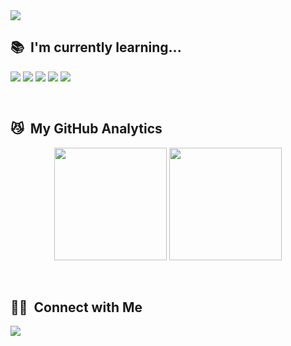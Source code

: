 <img src="https://capsule-render.vercel.app/api?type=soft&color=100f19&height=250&section=header&text=chaerin-dev&fontAlignY=45&fontSize=90&fontColor=f8247c&animation=blink&desc=WelcomeToMyGitHub&descSize=30&descAlignY=75">

<br>

## 📚 &nbsp;I'm currently learning...

<p>
  <img src="https://img.shields.io/badge/-HTML-100f19?style=flat&logo=HTML5"/>
  <img src="https://img.shields.io/badge/-CSS-100f19?style=flat&logo=CSS3"/>
  <img src="https://img.shields.io/badge/-SCSS-100f19?style=flat&logo=SCSS"/>
  <img src="https://img.shields.io/badge/-JavaScript-100f19?style=flat&logo=javascript"/>
  <img src="https://img.shields.io/badge/-React-100f19?style=flat&logo=react"/>
</p>

<br>

## 😼 &nbsp;My GitHub Analytics

<p align="center">
  <img height="180em" src="https://github-readme-stats.vercel.app/api?username=chaerin-dev&show_icons=true&theme=radical&include_all_commits=true&count_private=true&hide_border=true"/>
  <img height="180em" src="https://github-readme-stats.vercel.app/api/top-langs/?username=chaerin-dev&layout=compact&theme=radical&hide_border=true"/>
  <!--<img height="180em" src="https://github-readme-stats.vercel.app/api/wakatime?username=chaerin_dev&layout=compact&theme=radical&hide_border=true"-->
</p>

<br>

## 🤝🏻 &nbsp;Connect with Me

<p>
  <a href="mailto:chaerin.dev@gmail.com"><img src="https://img.shields.io/badge/-chaerin.dev@gmail.com-100f19?style=flat&logo=Gmail"/></a>
</p>

<br>

